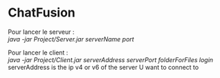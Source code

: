 # ChatFusion

Pour lancer le serveur :<br>
*java -jar Project/Server.jar serverName port*<br>

Pour lancer le client :<br>
*java -jar Project/Client.jar serverAddress serverPort folderForFiles login*<br>
serverAddress is the ip v4 or v6 of the server U want to connect to

